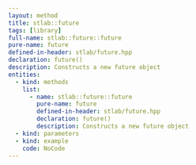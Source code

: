 ```yaml
---
layout: method
title: stlab::future
tags: [library]
full-name: stlab::future::future
pure-name: future
defined-in-header: stlab/future.hpp 
declaration: future()
description: Constructs a new future object
entities:
  - kind: methods
    list:
      - name: stlab::future::future
        pure-name: future
        defined-in-header: stlab/future.hpp 
        declaration: future()
        description: Constructs a new future object
  - kind: parameters
  - kind: example
    code: NoCode
---
```

